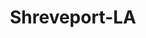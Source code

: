 ---
title: Shreveport-LA
slug: shreveport-la
f_state:
- cms/state/louisiana.md
f_locations:
- cms/payday-loan/advance-america-1831.md
- cms/payday-loan/advance-america-1832.md
- cms/payday-loan/advance-america-1833.md
- cms/payday-loan/advance-america-1834.md
- cms/payday-loan/advance-america-1835.md
- cms/payday-loan/advance-america-1851.md
- cms/payday-loan/cash-in-a-hurry-7640.md
- cms/payday-loan/cash-now-inc-8132.md
- cms/payday-loan/check-cashing-10738.md
- cms/payday-loan/check-cashing-10739.md
- cms/payday-loan/check-into-cash-12031.md
- cms/payday-loan/check-into-cash-12056.md
- cms/payday-loan/check-into-cash-12057.md
- cms/payday-loan/check-into-cash-of-louisiana-13392.md
- cms/payday-loan/checks-cashed-fast-cash-14622.md
- cms/payday-loan/da-cash-15651.md
- cms/payday-loan/e-z-quick-cash-inc-16425.md
- cms/payday-loan/easy-money-emg-16617.md
- cms/payday-loan/easy-money-emg-16626.md
- cms/payday-loan/easy-money-emg-16627.md
- cms/payday-loan/express-check-advance-16967.md
- cms/payday-loan/express-check-advance-16979.md
- cms/payday-loan/ez-cash-17239.md
- cms/payday-loan/ez-cash-17240.md
- cms/payday-loan/ez-cash-17241.md
- cms/payday-loan/ez-cash-17271.md
- cms/payday-loan/fast-bucks-17539.md
- cms/payday-loan/fast-cash-inc-17752.md
- cms/payday-loan/fast-cash-inc-17753.md
- cms/payday-loan/fast-cash-inc-17754.md
- cms/payday-loan/highland-park-n-shop-19410.md
- cms/payday-loan/highland-park-n-shop-19411.md
- cms/payday-loan/lendnation-20316.md
- cms/payday-loan/lendnation-20318.md
- cms/payday-loan/mr-th-rifty-liquors-wines-22389.md
- cms/payday-loan/national-technology-inc-22880.md
- cms/payday-loan/pay-day-loan-23611.md
- cms/payday-loan/paycheck-loans-23693.md
- cms/payday-loan/quick-cash-inc-25050.md
- cms/payday-loan/quik-cash-25394.md
- cms/payday-loan/quik-cash-25395.md
- cms/payday-loan/quik-cash-25396.md
- cms/payday-loan/right-on-money-26020.md
- cms/payday-loan/show-me-th-e-money-26444.md
- cms/payday-loan/show-me-th-e-money-5-26448.md
- cms/payday-loan/show-meth-emoney-26453.md
- cms/payday-loan/showmeth-emoney-check-cashiers-26460.md
- cms/payday-loan/th-rifty-discount-liquor-wines-27662.md
- cms/payday-loan/th-rifty-discount-liquor-and-wines-27663.md
- cms/payday-loan/th-rifty-discount-liquor-and-wines---number-1-27664.md
- cms/payday-loan/th-rifty-discount-liquor-and-wines---number-10-27665.md
- cms/payday-loan/th-rifty-discount-liquor-and-wines---number-12-27667.md
- cms/payday-loan/th-rifty-discount-liquor-and-wines---number-3-27669.md
- cms/payday-loan/th-rifty-discount-liquor-and-wines---number-4-27670.md
- cms/payday-loan/th-rifty-discount-liquor-and-wines---number-5-27671.md
- cms/payday-loan/th-rifty-discount-liquor-and-wines---number-8-27673.md
- cms/payday-loan/th-rifty-loans-llc-27676.md
updated-on: '2024-05-30T13:41:28.615Z'
created-on: '2024-05-30T13:41:28.615Z'
published-on: '2024-05-30T13:54:32.469Z'
f_city: Shreveport
layout: '[city].html'
tags: city
---